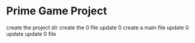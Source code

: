# Prime Game Project
create the project dir
create the 0 file
update 0
create a main file
update 0
update
update 0 file
